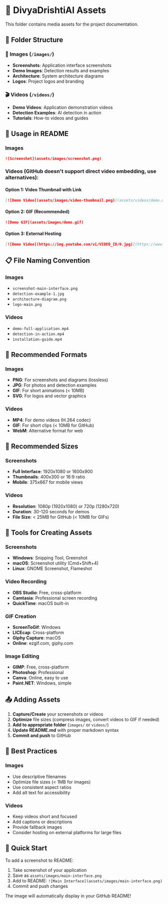 # 📁 DivyaDrishtiAI Assets

This folder contains media assets for the project documentation.

## 📂 Folder Structure

### 📸 Images (`/images/`)
- **Screenshots**: Application interface screenshots
- **Demo Images**: Detection results and examples
- **Architecture**: System architecture diagrams
- **Logos**: Project logos and branding

### 🎬 Videos (`/videos/`)
- **Demo Videos**: Application demonstration videos
- **Detection Examples**: AI detection in action
- **Tutorials**: How-to videos and guides

## 📝 Usage in README

### Images
```markdown
![Screenshot](assets/images/screenshot.png)
```

### Videos (GitHub doesn't support direct video embedding, use alternatives):

#### Option 1: Video Thumbnail with Link
```markdown
[![Demo Video](assets/images/video-thumbnail.png)](assets/videos/demo.mp4)
```

#### Option 2: GIF (Recommended)
```markdown
![Demo GIF](assets/images/demo.gif)
```

#### Option 3: External Hosting
```markdown
[![Demo Video](https://img.youtube.com/vi/VIDEO_ID/0.jpg)](https://www.youtube.com/watch?v=VIDEO_ID)
```

## 📋 File Naming Convention

### Images
- `screenshot-main-interface.png`
- `detection-example-1.jpg`
- `architecture-diagram.png`
- `logo-main.png`

### Videos
- `demo-full-application.mp4`
- `detection-in-action.mp4`
- `installation-guide.mp4`

## 🎯 Recommended Formats

### Images
- **PNG**: For screenshots and diagrams (lossless)
- **JPG**: For photos and detection examples
- **GIF**: For short animations (< 10MB)
- **SVG**: For logos and vector graphics

### Videos
- **MP4**: For demo videos (H.264 codec)
- **GIF**: For short clips (< 10MB for GitHub)
- **WebM**: Alternative format for web

## 📏 Recommended Sizes

### Screenshots
- **Full Interface**: 1920x1080 or 1600x900
- **Thumbnails**: 400x300 or 16:9 ratio
- **Mobile**: 375x667 for mobile views

### Videos
- **Resolution**: 1080p (1920x1080) or 720p (1280x720)
- **Duration**: 30-120 seconds for demos
- **File Size**: < 25MB for GitHub (< 10MB for GIFs)

## 🔧 Tools for Creating Assets

### Screenshots
- **Windows**: Snipping Tool, Greenshot
- **macOS**: Screenshot utility (Cmd+Shift+4)
- **Linux**: GNOME Screenshot, Flameshot

### Video Recording
- **OBS Studio**: Free, cross-platform
- **Camtasia**: Professional screen recording
- **QuickTime**: macOS built-in

### GIF Creation
- **ScreenToGif**: Windows
- **LICEcap**: Cross-platform
- **Giphy Capture**: macOS
- **Online**: ezgif.com, giphy.com

### Image Editing
- **GIMP**: Free, cross-platform
- **Photoshop**: Professional
- **Canva**: Online, easy to use
- **Paint.NET**: Windows, simple

## 📤 Adding Assets

1. **Capture/Create** your screenshots or videos
2. **Optimize** file sizes (compress images, convert videos to GIF if needed)
3. **Add to appropriate folder** (`images/` or `videos/`)
4. **Update README.md** with proper markdown syntax
5. **Commit and push** to GitHub

## 🎨 Best Practices

### Images
- Use descriptive filenames
- Optimize file sizes (< 1MB for images)
- Use consistent aspect ratios
- Add alt text for accessibility

### Videos
- Keep videos short and focused
- Add captions or descriptions
- Provide fallback images
- Consider hosting on external platforms for large files

## 🚀 Quick Start

To add a screenshot to README:

1. Take screenshot of your application
2. Save as `assets/images/main-interface.png`
3. Add to README: `![Main Interface](assets/images/main-interface.png)`
4. Commit and push changes

The image will automatically display in your GitHub README!
